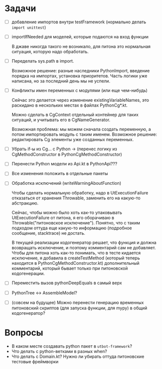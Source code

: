 # Задачи

- [ ] добавление импортов внутри testFramework (нормально делать `import unittest`)
- [ ] importIfNeeded для моделей, которые подаются на вход функции

  В джаве никогда такого не возникало, для питона это нормальная ситуация, которую надо обработать.

- [ ] Переделать sys.path в import.

  Возможное решение: разные наследники PythonImport, введение порядка на импортах, установка приоритетов. Часть логики уже написана, но за последний день мы не успели.

- [ ] Конфликты имен переменных с модулями (или еще чем-нибудь)

  Сейчас это делается через изменение existingVariableNames, это раскидано в нескольких местах в файлах PythonCg*.kt.
  
  Можно сделать в CgContext отдельный контейнер для таких ситуаций, и учитывать его в CgNameGenerator.
  
  Возможная проблема: мы можем сначала создать переменную, а потом импортировать модуль с таким именем. Возможное решение: редактировать Cg элементы уже созданных переменных.

- [ ] Убрать if-ы из Cg... с Python -> (перенес логику из CgMethodConstructor в PythonCgMethodConstructor)
- [ ] Перенести Python модели из Api.kt в PythonApi???
- [ ] Все изменения положить в отдельные пакеты
- [ ] Обработка исключений (writeWarningAboutFunction)
  
  Чтобы сделать нормальную обработку, надо в UtExecutionFailure отказаться от хранения Throwable, заменить его на какую-то абстракцию.
  
  Сейчас, чтобы можно было хоть как-то упаковывать UtExecutionFailure от питона, я его оборачиваю в Throwable("питоновское исключение"). Понятно, что с таким подходом оттуда еще какую-то информацию (подробное сообщение, stacktrace) не достать.
  
  В текущей реализации кодогенератор решает, что функция и должна возвращать исключение, и поэтому комментарий сам не добавляет. Чтобы для питона хоть как-то понимать, что в тесте кидается исключение, я добавила в createTestMethod (который теперь находится в PythonCgMethodConstructor.kt) дополнительный комментарий, который бывает только при питоновской кодогенерации.
  
- [ ] Переместить вызов pythonDeepEquals в самый верх
- [ ] PythonTree <-> AssembleModel?
- [ ] (совсем на будущее) Можно перенести генерацию временных питоновский скриптов (для запуска функции, для mypy) в общий кодогенератор?
 
# Вопросы
* В каком месте создавать python пакет в `utbot-framework`? 
* Что делать с python-ветками в разных when?
* Что делать с Domain.kt? Нужно ли убирать оттуда питоновские тестовые фреймворки
